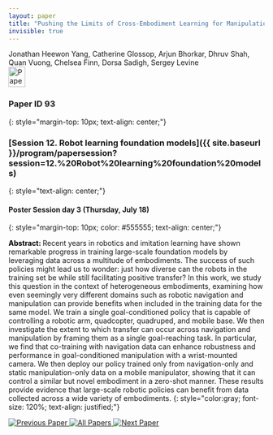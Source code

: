 ```yaml
---
layout: paper
title: "Pushing the Limits of Cross-Embodiment Learning for Manipulation and Navigation"
invisible: true
---
```

<div class="paper-authors">
<div class="paper-author-box">
    <div class="paper-author-name">Jonathan Heewon Yang, Catherine Glossop, Arjun Bhorkar, Dhruv Shah, Quan Vuong, Chelsea Finn, Dorsa Sadigh, Sergey Levine</div>
    <div class="paper-author-uni"></div>
</div>

</div><div class="paper-pdf">
                <div> <a href="https://enriquecoronadozu.github.io/rssproceedings2024/rss20/p093.pdf"><img src="{{ site.baseurl }}/images/paper_link.png" alt="Paper Website" width = "33"  height = "40"/></a> </div>
                </div>

### Paper ID 93
{: style="margin-top: 10px; text-align: center;"}

### [Session 12. Robot learning foundation models]({{ site.baseurl }}/program/papersession?session=12.%20Robot%20learning%20foundation%20models)
{: style="text-align: center;"}

#### Poster Session day 3 (Thursday, July 18)
{: style="margin-top: 10px; color: #555555; text-align: center;"}

<b style="color: black;">Abstract: </b>Recent years in robotics and imitation learning have shown remarkable progress in training large-scale foundation models by leveraging data across a multitude of embodiments. The success of such policies might lead us to wonder: just how diverse can the robots in the training set be while still facilitating positive transfer? In this work, we study this question in the context of heterogeneous embodiments, examining how even seemingly very different domains such as robotic navigation and manipulation can provide benefits when included in the training data for the same model. We train a single goal-conditioned policy that is capable of controlling a robotic arm, quadcopter, quadruped, and mobile base. We then investigate the extent to which transfer can occur across navigation and manipulation by framing them as a single goal-reaching task. In particular, we find that co-training with navigation data can enhance robustness and performance in goal-conditioned manipulation with a wrist-mounted camera. We then deploy our policy trained only from navigation-only and static manipulation-only data on a mobile manipulator, showing that it can control a similar but novel embodiment in a zero-shot manner. These results provide evidence that large-scale robotic policies can benefit from data collected across a wide variety of embodiments.
{: style="color:gray; font-size: 120%; text-align: justified;"}


<div class="paper-menu">
<a href="{{ site.baseurl }}/program/papers/092/"> <img src="{{ site.baseurl }}/images/previous_paper_icon.png" alt="Previous Paper" title="Previous Paper"/> </a>
<a href="{{ site.baseurl }}/program/papers"><img src="{{ site.baseurl }}/images/overview_icon.png" alt="All Papers" title="All Papers"/> </a>
<a href="{{ site.baseurl }}/program/papers/094/"> <img src="{{ site.baseurl }}/images/next_paper_icon.png" alt="Next Paper" title="Next Paper"/> </a>

</div>
